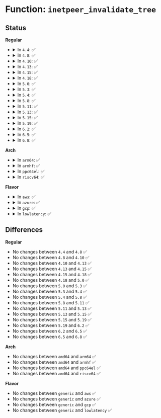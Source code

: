 # Function: <code>inetpeer_invalidate_tree</code>

## Status
<b>Regular</b>
<ul>
<li>
<details>
<summary>In <code>4.4</code>: ✅</summary>

```c
void inetpeer_invalidate_tree(struct inet_peer_base *base);
```

**Collision:** Unique Global

**Inline:** No

**Transformation:** False

**Instances:**

```
In net/ipv4/inetpeer.c (ffffffff81757f80)
Location: net/ipv4/inetpeer.c:527
Inline: False
Direct callers:
  - net/ipv4/route.c:ipv4_inetpeer_exit
  - net/ipv6/route.c:ipv6_inetpeer_exit
  - net/ipv6/ip6_fib.c:fib6_net_exit
  - net/ipv6/ip6_fib.c:fib6_net_exit
```
**Symbols:**

```
ffffffff81757f80-ffffffff81757fda: inetpeer_invalidate_tree (STB_GLOBAL)
```
</details>
</li>
<li>
<details>
<summary>In <code>4.8</code>: ✅</summary>

```c
void inetpeer_invalidate_tree(struct inet_peer_base *base);
```

**Collision:** Unique Global

**Inline:** No

**Transformation:** False

**Instances:**

```
In net/ipv4/inetpeer.c (ffffffff817c4230)
Location: net/ipv4/inetpeer.c:527
Inline: False
Direct callers:
  - net/ipv4/route.c:ipv4_inetpeer_exit
  - net/ipv6/route.c:ipv6_inetpeer_exit
  - net/ipv6/ip6_fib.c:fib6_net_exit
  - net/ipv6/ip6_fib.c:fib6_net_exit
```
**Symbols:**

```
ffffffff817c4230-ffffffff817c428a: inetpeer_invalidate_tree (STB_GLOBAL)
```
</details>
</li>
<li>
<details>
<summary>In <code>4.10</code>: ✅</summary>

```c
void inetpeer_invalidate_tree(struct inet_peer_base *base);
```

**Collision:** Unique Global

**Inline:** No

**Transformation:** False

**Instances:**

```
In net/ipv4/inetpeer.c (ffffffff817f3d50)
Location: net/ipv4/inetpeer.c:527
Inline: False
Direct callers:
  - net/ipv4/route.c:ipv4_inetpeer_exit
  - net/ipv6/route.c:ipv6_inetpeer_exit
  - net/ipv6/ip6_fib.c:fib6_net_exit
  - net/ipv6/ip6_fib.c:fib6_net_exit
```
**Symbols:**

```
ffffffff817f3d50-ffffffff817f3daa: inetpeer_invalidate_tree (STB_GLOBAL)
```
</details>
</li>
<li>
<details>
<summary>In <code>4.13</code>: ✅</summary>

```c
void inetpeer_invalidate_tree(struct inet_peer_base *base);
```

**Collision:** Unique Global

**Inline:** No

**Transformation:** False

**Instances:**

```
In net/ipv4/inetpeer.c (ffffffff81814130)
Location: net/ipv4/inetpeer.c:527
Inline: False
Direct callers:
  - net/ipv4/route.c:ipv4_inetpeer_exit
  - net/ipv6/route.c:ipv6_inetpeer_exit
  - net/ipv6/ip6_fib.c:fib6_net_exit
  - net/ipv6/ip6_fib.c:fib6_net_exit
  - net/ipv6/ip6_fib.c:fib6_net_exit
```
**Symbols:**

```
ffffffff81814130-ffffffff8181418a: inetpeer_invalidate_tree (STB_GLOBAL)
```
</details>
</li>
<li>
<details>
<summary>In <code>4.15</code>: ✅</summary>

```c
void inetpeer_invalidate_tree(struct inet_peer_base *base);
```

**Collision:** Unique Global

**Inline:** No

**Transformation:** False

**Instances:**

```
In net/ipv4/inetpeer.c (ffffffff81893990)
Location: net/ipv4/inetpeer.c:285
Inline: False
Direct callers:
  - net/ipv4/route.c:ipv4_inetpeer_exit
  - net/ipv6/route.c:ipv6_inetpeer_exit
  - net/ipv6/ip6_fib.c:fib6_net_exit
  - net/ipv6/ip6_fib.c:fib6_net_exit
  - net/ipv6/ip6_fib.c:fib6_net_exit
```
**Symbols:**

```
ffffffff81893990-ffffffff818939e8: inetpeer_invalidate_tree (STB_GLOBAL)
```
</details>
</li>
<li>
<details>
<summary>In <code>4.18</code>: ✅</summary>

```c
void inetpeer_invalidate_tree(struct inet_peer_base *base);
```

**Collision:** Unique Global

**Inline:** No

**Transformation:** False

**Instances:**

```
In net/ipv4/inetpeer.c (ffffffff818e7940)
Location: net/ipv4/inetpeer.c:287
Inline: False
Direct callers:
  - net/ipv4/route.c:ipv4_inetpeer_exit
  - net/ipv6/route.c:ipv6_inetpeer_exit
  - net/ipv6/ip6_fib.c:fib6_net_exit
  - net/ipv6/ip6_fib.c:fib6_net_exit
  - net/ipv6/ip6_fib.c:fib6_net_exit
```
**Symbols:**

```
ffffffff818e7940-ffffffff818e7998: inetpeer_invalidate_tree (STB_GLOBAL)
```
</details>
</li>
<li>
<details>
<summary>In <code>5.0</code>: ✅</summary>

```c
void inetpeer_invalidate_tree(struct inet_peer_base *base);
```

**Collision:** Unique Global

**Inline:** No

**Transformation:** False

**Instances:**

```
In net/ipv4/inetpeer.c (ffffffff819147f0)
Location: net/ipv4/inetpeer.c:288
Inline: False
Direct callers:
  - net/ipv4/route.c:ipv4_inetpeer_exit
  - net/ipv6/route.c:ipv6_inetpeer_exit
  - net/ipv6/ip6_fib.c:fib6_net_exit
  - net/ipv6/ip6_fib.c:fib6_net_exit
  - net/ipv6/ip6_fib.c:fib6_net_exit
```
**Symbols:**

```
ffffffff819147f0-ffffffff81914848: inetpeer_invalidate_tree (STB_GLOBAL)
```
</details>
</li>
<li>
<details>
<summary>In <code>5.3</code>: ✅</summary>

```c
void inetpeer_invalidate_tree(struct inet_peer_base *base);
```

**Collision:** Unique Global

**Inline:** No

**Transformation:** False

**Instances:**

```
In net/ipv4/inetpeer.c (ffffffff81976fe0)
Location: net/ipv4/inetpeer.c:288
Inline: False
Direct callers:
  - net/ipv4/route.c:ipv4_inetpeer_exit
  - net/ipv6/route.c:ipv6_inetpeer_exit
  - net/ipv6/ip6_fib.c:fib6_net_exit
  - net/ipv6/ip6_fib.c:fib6_net_exit
```
**Symbols:**

```
ffffffff81976fe0-ffffffff81977038: inetpeer_invalidate_tree (STB_GLOBAL)
```
</details>
</li>
<li>
<details>
<summary>In <code>5.4</code>: ✅</summary>

```c
void inetpeer_invalidate_tree(struct inet_peer_base *base);
```

**Collision:** Unique Global

**Inline:** No

**Transformation:** False

**Instances:**

```
In net/ipv4/inetpeer.c (ffffffff819ad970)
Location: net/ipv4/inetpeer.c:296
Inline: False
Direct callers:
  - net/ipv4/route.c:ipv4_inetpeer_exit
  - net/ipv6/route.c:ipv6_inetpeer_exit
  - net/ipv6/ip6_fib.c:fib6_net_exit
  - net/ipv6/ip6_fib.c:fib6_net_exit
```
**Symbols:**

```
ffffffff819ad970-ffffffff819ad9c8: inetpeer_invalidate_tree (STB_GLOBAL)
```
</details>
</li>
<li>
<details>
<summary>In <code>5.8</code>: ✅</summary>

```c
void inetpeer_invalidate_tree(struct inet_peer_base *base);
```

**Collision:** Unique Global

**Inline:** No

**Transformation:** False

**Instances:**

```
In net/ipv4/inetpeer.c (ffffffff81a97460)
Location: net/ipv4/inetpeer.c:296
Inline: False
Direct callers:
  - net/ipv4/route.c:ipv4_inetpeer_exit
  - net/ipv6/route.c:ipv6_inetpeer_exit
  - net/ipv6/ip6_fib.c:fib6_net_exit
  - net/ipv6/ip6_fib.c:fib6_net_exit
```
**Symbols:**

```
ffffffff81a97460-ffffffff81a974b8: inetpeer_invalidate_tree (STB_GLOBAL)
```
</details>
</li>
<li>
<details>
<summary>In <code>5.11</code>: ✅</summary>

```c
void inetpeer_invalidate_tree(struct inet_peer_base *base);
```

**Collision:** Unique Global

**Inline:** No

**Transformation:** False

**Instances:**

```
In net/ipv4/inetpeer.c (ffffffff81aa1420)
Location: net/ipv4/inetpeer.c:296
Inline: False
Direct callers:
  - net/ipv4/route.c:ipv4_inetpeer_exit
  - net/ipv6/route.c:ipv6_inetpeer_exit
  - net/ipv6/ip6_fib.c:fib6_net_exit
  - net/ipv6/ip6_fib.c:fib6_net_exit
```
**Symbols:**

```
ffffffff81aa1420-ffffffff81aa1478: inetpeer_invalidate_tree (STB_GLOBAL)
```
</details>
</li>
<li>
<details>
<summary>In <code>5.13</code>: ✅</summary>

```c
void inetpeer_invalidate_tree(struct inet_peer_base *base);
```

**Collision:** Unique Global

**Inline:** No

**Transformation:** False

**Instances:**

```
In net/ipv4/inetpeer.c (ffffffff81a8c370)
Location: net/ipv4/inetpeer.c:289
Inline: False
Direct callers:
  - net/ipv4/route.c:ipv4_inetpeer_exit
  - net/ipv6/route.c:ipv6_inetpeer_exit
  - net/ipv6/ip6_fib.c:fib6_net_exit
  - net/ipv6/ip6_fib.c:fib6_net_exit
```
**Symbols:**

```
ffffffff81a8c370-ffffffff81a8c3c8: inetpeer_invalidate_tree (STB_GLOBAL)
```
</details>
</li>
<li>
<details>
<summary>In <code>5.15</code>: ✅</summary>

```c
void inetpeer_invalidate_tree(struct inet_peer_base *base);
```

**Collision:** Unique Global

**Inline:** No

**Transformation:** False

**Instances:**

```
In net/ipv4/inetpeer.c (ffffffff81b47340)
Location: net/ipv4/inetpeer.c:289
Inline: False
Direct callers:
  - net/ipv4/route.c:ipv4_inetpeer_exit
  - net/ipv6/route.c:ipv6_inetpeer_exit
  - net/ipv6/ip6_fib.c:fib6_net_exit
  - net/ipv6/ip6_fib.c:fib6_net_exit
```
**Symbols:**

```
ffffffff81b47340-ffffffff81b47398: inetpeer_invalidate_tree (STB_GLOBAL)
```
</details>
</li>
<li>
<details>
<summary>In <code>5.19</code>: ✅</summary>

```c
void inetpeer_invalidate_tree(struct inet_peer_base *base);
```

**Collision:** Unique Global

**Inline:** No

**Transformation:** False

**Instances:**

```
In net/ipv4/inetpeer.c (ffffffff81cd44a0)
Location: net/ipv4/inetpeer.c:293
Inline: False
Direct callers:
  - net/ipv4/route.c:ipv4_inetpeer_exit
  - net/ipv6/route.c:ipv6_inetpeer_exit
  - net/ipv6/ip6_fib.c:fib6_net_exit
  - net/ipv6/ip6_fib.c:fib6_net_exit
```
**Symbols:**

```
ffffffff81cd44a0-ffffffff81cd4502: inetpeer_invalidate_tree (STB_GLOBAL)
```
</details>
</li>
<li>
<details>
<summary>In <code>6.2</code>: ✅</summary>

```c
void inetpeer_invalidate_tree(struct inet_peer_base *base);
```

**Collision:** Unique Global

**Inline:** No

**Transformation:** False

**Instances:**

```
In net/ipv4/inetpeer.c (ffffffff81e94760)
Location: net/ipv4/inetpeer.c:293
Inline: False
Direct callers:
  - net/ipv4/route.c:ipv4_inetpeer_exit
  - net/ipv6/route.c:ipv6_inetpeer_exit
  - net/ipv6/ip6_fib.c:fib6_net_exit
  - net/ipv6/ip6_fib.c:fib6_net_exit
```
**Symbols:**

```
ffffffff81e94760-ffffffff81e947c2: inetpeer_invalidate_tree (STB_GLOBAL)
```
</details>
</li>
<li>
<details>
<summary>In <code>6.5</code>: ✅</summary>

```c
void inetpeer_invalidate_tree(struct inet_peer_base *base);
```

**Collision:** Unique Global

**Inline:** No

**Transformation:** False

**Instances:**

```
In net/ipv4/inetpeer.c (ffffffff81ef2f30)
Location: net/ipv4/inetpeer.c:293
Inline: False
Direct callers:
  - net/ipv4/route.c:ipv4_inetpeer_exit
  - net/ipv6/route.c:ipv6_inetpeer_exit
  - net/ipv6/ip6_fib.c:fib6_net_exit
  - net/ipv6/ip6_fib.c:fib6_net_exit
```
**Symbols:**

```
ffffffff81ef2f30-ffffffff81ef2f92: inetpeer_invalidate_tree (STB_GLOBAL)
```
</details>
</li>
<li>
<details>
<summary>In <code>6.8</code>: ✅</summary>

```c
void inetpeer_invalidate_tree(struct inet_peer_base *base);
```

**Collision:** Unique Global

**Inline:** No

**Transformation:** False

**Instances:**

```
In net/ipv4/inetpeer.c (ffffffff81fb6ec0)
Location: net/ipv4/inetpeer.c:293
Inline: False
Direct callers:
  - net/ipv4/route.c:ipv4_inetpeer_exit
  - net/ipv6/route.c:ipv6_inetpeer_exit
  - net/ipv6/ip6_fib.c:fib6_net_exit
  - net/ipv6/ip6_fib.c:fib6_net_exit
```
**Symbols:**

```
ffffffff81fb6ec0-ffffffff81fb6f22: inetpeer_invalidate_tree (STB_GLOBAL)
```
</details>
</li>
</ul>
<b>Arch</b>
<ul>
<li>
<details>
<summary>In <code>arm64</code>: ✅</summary>

```c
void inetpeer_invalidate_tree(struct inet_peer_base *base);
```

**Collision:** Unique Global

**Inline:** No

**Transformation:** False

**Instances:**

```
In net/ipv4/inetpeer.c (ffff800010c5d8e8)
Location: net/ipv4/inetpeer.c:296
Inline: False
Direct callers:
  - net/ipv4/route.c:ipv4_inetpeer_exit
  - net/ipv6/route.c:ipv6_inetpeer_exit
  - net/ipv6/ip6_fib.c:fib6_net_exit
  - net/ipv6/ip6_fib.c:fib6_net_exit
```
**Symbols:**

```
ffff800010c5d8e8-ffff800010c5d958: inetpeer_invalidate_tree (STB_GLOBAL)
```
</details>
</li>
<li>
<details>
<summary>In <code>armhf</code>: ✅</summary>

```c
void inetpeer_invalidate_tree(struct inet_peer_base *base);
```

**Collision:** Unique Global

**Inline:** No

**Transformation:** False

**Instances:**

```
In net/ipv4/inetpeer.c (c0d6d0c8)
Location: net/ipv4/inetpeer.c:296
Inline: False
Direct callers:
  - net/ipv4/route.c:ipv4_inetpeer_exit
  - net/ipv6/route.c:ipv6_inetpeer_exit
  - net/ipv6/ip6_fib.c:fib6_net_exit
  - net/ipv6/ip6_fib.c:fib6_net_exit
```
**Symbols:**

```
c0d6d0c8-c0d6d128: inetpeer_invalidate_tree (STB_GLOBAL)
```
</details>
</li>
<li>
<details>
<summary>In <code>ppc64el</code>: ✅</summary>

```c
void inetpeer_invalidate_tree(struct inet_peer_base *base);
```

**Collision:** Unique Global

**Inline:** No

**Transformation:** False

**Instances:**

```
In net/ipv4/inetpeer.c (c000000000d602f0)
Location: net/ipv4/inetpeer.c:296
Inline: False
Direct callers:
  - net/ipv4/route.c:ipv4_inetpeer_exit
  - net/ipv6/route.c:ipv6_inetpeer_exit
  - net/ipv6/ip6_fib.c:fib6_net_exit
  - net/ipv6/ip6_fib.c:fib6_net_exit
```
**Symbols:**

```
c000000000d602f0-c000000000d60390: inetpeer_invalidate_tree (STB_GLOBAL)
```
</details>
</li>
<li>
<details>
<summary>In <code>riscv64</code>: ✅</summary>

```c
void inetpeer_invalidate_tree(struct inet_peer_base *base);
```

**Collision:** Unique Global

**Inline:** No

**Transformation:** False

**Instances:**

```
In net/ipv4/inetpeer.c (ffffffe0007c653a)
Location: net/ipv4/inetpeer.c:296
Inline: False
Direct callers:
  - net/ipv4/route.c:ipv4_inetpeer_exit
  - net/ipv6/route.c:ipv6_inetpeer_exit
  - net/ipv6/ip6_fib.c:fib6_net_exit
  - net/ipv6/ip6_fib.c:fib6_net_exit
```
**Symbols:**

```
ffffffe0007c653a-ffffffe0007c65f4: inetpeer_invalidate_tree (STB_GLOBAL)
```
</details>
</li>
</ul>
<b>Flavor</b>
<ul>
<li>
<details>
<summary>In <code>aws</code>: ✅</summary>

```c
void inetpeer_invalidate_tree(struct inet_peer_base *base);
```

**Collision:** Unique Global

**Inline:** No

**Transformation:** False

**Instances:**

```
In net/ipv4/inetpeer.c (ffffffff8194d7e0)
Location: net/ipv4/inetpeer.c:296
Inline: False
Direct callers:
  - net/ipv4/route.c:ipv4_inetpeer_exit
  - net/ipv6/route.c:ipv6_inetpeer_exit
  - net/ipv6/ip6_fib.c:fib6_net_exit
  - net/ipv6/ip6_fib.c:fib6_net_exit
```
**Symbols:**

```
ffffffff8194d7e0-ffffffff8194d838: inetpeer_invalidate_tree (STB_GLOBAL)
```
</details>
</li>
<li>
<details>
<summary>In <code>azure</code>: ✅</summary>

```c
void inetpeer_invalidate_tree(struct inet_peer_base *base);
```

**Collision:** Unique Global

**Inline:** No

**Transformation:** False

**Instances:**

```
In net/ipv4/inetpeer.c (ffffffff819072d0)
Location: net/ipv4/inetpeer.c:296
Inline: False
Direct callers:
  - net/ipv4/route.c:ipv4_inetpeer_exit
  - net/ipv6/route.c:ipv6_inetpeer_exit
  - net/ipv6/ip6_fib.c:fib6_net_exit
  - net/ipv6/ip6_fib.c:fib6_net_exit
```
**Symbols:**

```
ffffffff819072d0-ffffffff81907328: inetpeer_invalidate_tree (STB_GLOBAL)
```
</details>
</li>
<li>
<details>
<summary>In <code>gcp</code>: ✅</summary>

```c
void inetpeer_invalidate_tree(struct inet_peer_base *base);
```

**Collision:** Unique Global

**Inline:** No

**Transformation:** False

**Instances:**

```
In net/ipv4/inetpeer.c (ffffffff819b7fb0)
Location: net/ipv4/inetpeer.c:296
Inline: False
Direct callers:
  - net/ipv4/route.c:ipv4_inetpeer_exit
  - net/ipv6/route.c:ipv6_inetpeer_exit
  - net/ipv6/ip6_fib.c:fib6_net_exit
  - net/ipv6/ip6_fib.c:fib6_net_exit
```
**Symbols:**

```
ffffffff819b7fb0-ffffffff819b8008: inetpeer_invalidate_tree (STB_GLOBAL)
```
</details>
</li>
<li>
<details>
<summary>In <code>lowlatency</code>: ✅</summary>

```c
void inetpeer_invalidate_tree(struct inet_peer_base *base);
```

**Collision:** Unique Global

**Inline:** No

**Transformation:** False

**Instances:**

```
In net/ipv4/inetpeer.c (ffffffff819c1810)
Location: net/ipv4/inetpeer.c:296
Inline: False
Direct callers:
  - net/ipv4/route.c:ipv4_inetpeer_exit
  - net/ipv6/route.c:ipv6_inetpeer_exit
  - net/ipv6/ip6_fib.c:fib6_net_exit
  - net/ipv6/ip6_fib.c:fib6_net_exit
```
**Symbols:**

```
ffffffff819c1810-ffffffff819c1863: inetpeer_invalidate_tree (STB_GLOBAL)
```
</details>
</li>
</ul>

## Differences
<b>Regular</b>
<ul>
<li>
No changes between <code>4.4</code> and <code>4.8</code> ✅
</li>
<li>
No changes between <code>4.8</code> and <code>4.10</code> ✅
</li>
<li>
No changes between <code>4.10</code> and <code>4.13</code> ✅
</li>
<li>
No changes between <code>4.13</code> and <code>4.15</code> ✅
</li>
<li>
No changes between <code>4.15</code> and <code>4.18</code> ✅
</li>
<li>
No changes between <code>4.18</code> and <code>5.0</code> ✅
</li>
<li>
No changes between <code>5.0</code> and <code>5.3</code> ✅
</li>
<li>
No changes between <code>5.3</code> and <code>5.4</code> ✅
</li>
<li>
No changes between <code>5.4</code> and <code>5.8</code> ✅
</li>
<li>
No changes between <code>5.8</code> and <code>5.11</code> ✅
</li>
<li>
No changes between <code>5.11</code> and <code>5.13</code> ✅
</li>
<li>
No changes between <code>5.13</code> and <code>5.15</code> ✅
</li>
<li>
No changes between <code>5.15</code> and <code>5.19</code> ✅
</li>
<li>
No changes between <code>5.19</code> and <code>6.2</code> ✅
</li>
<li>
No changes between <code>6.2</code> and <code>6.5</code> ✅
</li>
<li>
No changes between <code>6.5</code> and <code>6.8</code> ✅
</li>
</ul>
<b>Arch</b>
<ul>
<li>
No changes between <code>amd64</code> and <code>arm64</code> ✅
</li>
<li>
No changes between <code>amd64</code> and <code>armhf</code> ✅
</li>
<li>
No changes between <code>amd64</code> and <code>ppc64el</code> ✅
</li>
<li>
No changes between <code>amd64</code> and <code>riscv64</code> ✅
</li>
</ul>
<b>Flavor</b>
<ul>
<li>
No changes between <code>generic</code> and <code>aws</code> ✅
</li>
<li>
No changes between <code>generic</code> and <code>azure</code> ✅
</li>
<li>
No changes between <code>generic</code> and <code>gcp</code> ✅
</li>
<li>
No changes between <code>generic</code> and <code>lowlatency</code> ✅
</li>
</ul>
